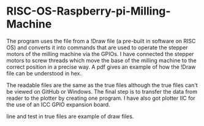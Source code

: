 # RISC-OS-Raspberry-pi-Milling-Machine
The program uses the file from a !Draw file (a pre-built in software on RISC OS) and converts it into commands that are used to operate the stepper motors of the milling machine via the GPIOs. I have connected the stepper motors to screw threads which move the base of the milling machine to the correct position in a precise way. A pdf gives an example of how the !Draw file can be understood in hex.

The readable files are the same as the true files although the true files can't be viewed on GitHub or Windows. The final step is to transfer the data from reader to the plotter by creating one program. I have also got plotter IIC for the use of an ICC GPIO expansion board.

line and test in true files are example of draw files.
